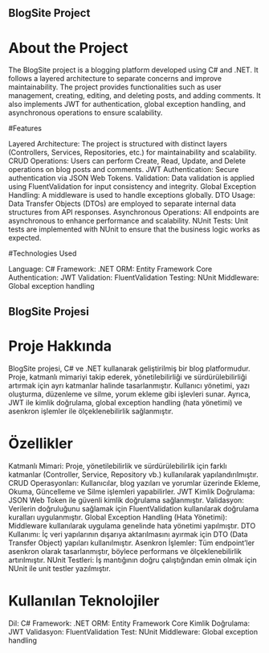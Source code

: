 ## BlogSite Project

# About the Project

The BlogSite project is a blogging platform developed using C# and .NET. It follows a layered architecture to separate concerns and improve maintainability. The project provides functionalities such as user management, creating, editing, and deleting posts, and adding comments. It also implements JWT for authentication, global exception handling, and asynchronous operations to ensure scalability.

#Features

Layered Architecture: The project is structured with distinct layers (Controllers, Services, Repositories, etc.) for maintainability and scalability.
CRUD Operations: Users can perform Create, Read, Update, and Delete operations on blog posts and comments.
JWT Authentication: Secure authentication via JSON Web Tokens.
Validation: Data validation is applied using FluentValidation for input consistency and integrity.
Global Exception Handling: A middleware is used to handle exceptions globally.
DTO Usage: Data Transfer Objects (DTOs) are employed to separate internal data structures from API responses.
Asynchronous Operations: All endpoints are asynchronous to enhance performance and scalability.
NUnit Tests: Unit tests are implemented with NUnit to ensure that the business logic works as expected.

#Technologies Used

Language: C#
Framework: .NET
ORM: Entity Framework Core
Authentication: JWT
Validation: FluentValidation
Testing: NUnit
Middleware: Global exception handling


## BlogSite Projesi

# Proje Hakkında

BlogSite projesi, C# ve .NET kullanarak geliştirilmiş bir blog platformudur. Proje, katmanlı mimariyi takip ederek, yönetilebilirliği ve sürdürülebilirliği artırmak için ayrı katmanlar halinde tasarlanmıştır. Kullanıcı yönetimi, yazı oluşturma, düzenleme ve silme, yorum ekleme gibi işlevleri sunar. Ayrıca, JWT ile kimlik doğrulama, global exception handling (hata yönetimi) ve asenkron işlemler ile ölçeklenebilirlik sağlanmıştır.

# Özellikler

Katmanlı Mimari: Proje, yönetilebilirlik ve sürdürülebilirlik için farklı katmanlar (Controller, Service, Repository vb.) kullanılarak yapılandırılmıştır.
CRUD Operasyonları: Kullanıcılar, blog yazıları ve yorumlar üzerinde Ekleme, Okuma, Güncelleme ve Silme işlemleri yapabilirler.
JWT Kimlik Doğrulama: JSON Web Token ile güvenli kimlik doğrulama sağlanmıştır.
Validasyon: Verilerin doğruluğunu sağlamak için FluentValidation kullanılarak doğrulama kuralları uygulanmıştır.
Global Exception Handling (Hata Yönetimi): Middleware kullanılarak uygulama genelinde hata yönetimi yapılmıştır.
DTO Kullanımı: İç veri yapılarının dışarıya aktarılmasını ayırmak için DTO (Data Transfer Object) yapıları kullanılmıştır.
Asenkron İşlemler: Tüm endpoint’ler asenkron olarak tasarlanmıştır, böylece performans ve ölçeklenebilirlik artırılmıştır.
NUnit Testleri: İş mantığının doğru çalıştığından emin olmak için NUnit ile unit testler yazılmıştır.

# Kullanılan Teknolojiler

Dil: C#
Framework: .NET
ORM: Entity Framework Core
Kimlik Doğrulama: JWT
Validasyon: FluentValidation
Test: NUnit
Middleware: Global exception handling
